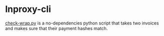 # lnproxy-cli

[check-wrap.py](check-wrap.py)
is a no-dependencies python script that
takes two invoices and makes sure that their payment hashes match.
